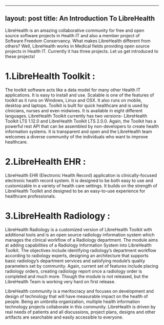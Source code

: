  ---
layout: post
title: An Introduction To LibreHealth
---
LibreHealth is an amazing collaborative community for free and open source software projects in Health IT and also a member project of Software Freedom Conservancy. What makes LibreHealth different from others? Well, LibreHealth works in Medical fields providing open source projects in Health IT. Currently it has three projects. Let us get introduced to these projects!

# 1.LibreHealth Toolkit :

The toolkit software acts like a data model for many other Health IT applications. It is easy to install and use. Scalable is one of the features of toolkit as it runs on Windows, Linux and OSX. It also runs on mobile, desktop and laptops. Toolkit is built for quick healthcare and is used by clinicians, nurses and even midwives. It is available in eight different languages. LibreHealth Toolkit currently has two versions- LibreHealth Toolkit LTS 1.12.0 and LibreHealth Toolkit LTS 2.0.0. Again, the Toolkit has a powerful rest API that can be assembled by non-developers to create health information systems. It is transparent and open and the LibreHealth team welcomes a diverse community of the individuals who want to improve healthcare. 

# 2.LibreHealth EHR :

LibreHealth EHR (Electronic Health Record) application is clinically-focused electronic health record system. It is designed to be both easy to use and customizable in a variety of health care settings. It builds on the strength of LibreHealth Toolkit and designed to be an easy-to-use experience for healthcare professionals.

# 3.LibreHealth Radiology :

LibreHealth Radiology is a customized version of LibreHealth Toolkit with additional tools and is an open source radiology information system which manages the clinical workflow of a Radiology department. The module aims at adding capabilities of a Radiology Information System into LibreHealth Toolkit. The objectives include identifying radiology’s department workflow according to radiology experts, designing an architecture that supports basic radiology’s department services and satisfying module’s quality parameters set by community. Again, current set of features include placing radiology orders, creating radiology report once a radiology order is completed and much more. Though the module is not released, but the LibreHealth Team is working very hard on first release.

LibreHealth community is a meritocracy and focuses on development and design of technology that will have measurable impact on the health of people. Being an umbrella organization, multiple health information technology projects collaborate in this community. LibreHealth is driven by real needs of patients and all discussions, project plans, designs and other artifacts are searchable and easily accessible to everyone.

